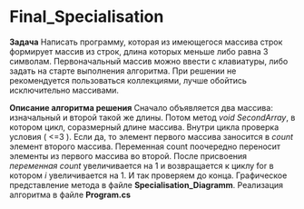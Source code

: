 # Final_Specialisation

__Задача__ 
Написать программу, которая из имеющегося массива строк формирует массив из строк, длина которых меньше либо равна 3 символам. Первоначальный массив можно ввести с клавиатуры, либо задать на старте выполнения алгоритма. При решении не рекомендуется пользоваться коллекциями, лучше обойтись исключительно массивами.

__Описание алгоритма решения__ 
Сначало объявляется два массива: изначальный и второй такой же длины. 
Потом метод *void SecondArray*, в котором цикл, соразмерный длине массива. Внутри цикла проверка условия ( <=3 ). Если да, то элемент первого массива заносится в *count* элемент второго массива. Переменная count поочередно переносит элементы из первого массива во второй. После присвоения  _переменная count_ увеличивается на 1 и возвращается к циклу for в котором _i_ увеличивается на 1. И так проверяем до конца.
Графическое представление метода в файле **Specialisation_Diagramm**.
Реализация алгоритма в файле **Program.cs**
